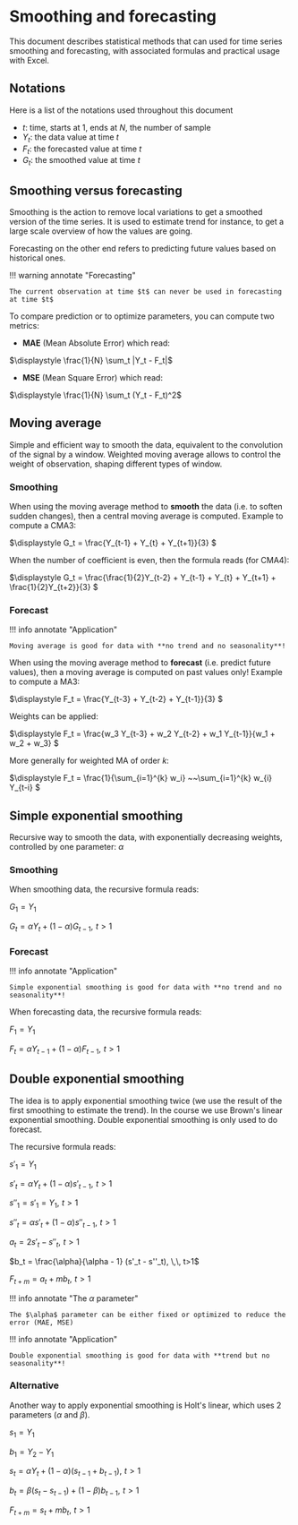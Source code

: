 # Smoothing and forecasting 

This document describes statistical methods that can used for time series smoothing and forecasting, with associated formulas and practical usage with Excel.

## Notations

Here is a list of the notations used throughout this document

 - $t$: time, starts at 1, ends at $N$, the number of sample
 - $Y_t$: the data value at time $t$ 
 - $F_t$: the forecasted value at time $t$ 
 - $G_t$: the smoothed value at time $t$ 

## Smoothing versus forecasting

Smoothing is the action to remove local variations to get a smoothed version of the time series. It is used to estimate trend for instance, to get a large scale overview of how the values are going.

Forecasting on the other end refers to predicting future values based on historical ones.

 
!!! warning annotate "Forecasting"

    The current observation at time $t$ can never be used in forecasting at time $t$

To compare prediction or to optimize parameters, you can compute two metrics:

 - **MAE** (Mean Absolute Error) which read:

$\displaystyle \frac{1}{N} \sum_t |Y_t - F_t|$

 - **MSE** (Mean Square Error) which read:

$\displaystyle \frac{1}{N} \sum_t (Y_t - F_t)^2$


## Moving average

Simple and efficient way to smooth the data, equivalent to the convolution of the signal by a window. Weighted moving average allows to control the weight of observation, shaping different types of window.

### Smoothing

When using the moving average method to **smooth** the data (i.e. to soften sudden changes), then a central moving average is computed.
Example to compute a CMA3:

$\displaystyle G_t = \frac{Y_{t-1} + Y_{t} + Y_{t+1}}{3} $

When the number of coefficient is even, then the formula reads (for CMA4):

$\displaystyle G_t = \frac{\frac{1}{2}Y_{t-2} + Y_{t-1} + Y_{t} + Y_{t+1} + \frac{1}{2}Y_{t+2}}{3} $


### Forecast

!!! info annotate "Application"

    Moving average is good for data with **no trend and no seasonality**!

When using the moving average method to **forecast** (i.e. predict future values), then a moving average is computed on past values only!
Example to compute a MA3:

$\displaystyle F_t = \frac{Y_{t-3} + Y_{t-2} + Y_{t-1}}{3} $

Weights can be applied:

$\displaystyle F_t = \frac{w_3 Y_{t-3} + w_2 Y_{t-2} + w_1 Y_{t-1}}{w_1 + w_2 + w_3} $

More generally for weighted MA of order $k$:

$\displaystyle F_t = \frac{1}{\sum_{i=1}^{k} w_i} ~~\sum_{i=1}^{k} w_{i} Y_{t-i}  $


## Simple exponential smoothing

Recursive way to smooth the data, with exponentially decreasing weights, controlled by one parameter: $\alpha$

### Smoothing

When smoothing data, the recursive formula reads:

$G_1 = Y_1$

$G_t = \alpha Y_t + (1-\alpha)G_{t-1}, \,\, t>1$

### Forecast

!!! info annotate "Application"

    Simple exponential smoothing is good for data with **no trend and no seasonality**!

When forecasting data, the recursive formula reads:

$F_1 = Y_1$

$F_t = \alpha Y_{t-1} + (1-\alpha)F_{t-1}, \,\, t>1$


## Double exponential smoothing

The idea is to apply exponential smoothing twice (we use the result of the first smoothing to estimate the trend). In the course we use Brown's linear exponential smoothing. Double exponential smoothing is only used to do forecast.

The recursive formula reads:

$s'_1 = Y_1$

$s'_t = \alpha Y_t + (1-\alpha)s'_{t-1}, \,\, t>1$

$s''_1 = s'_1 = Y_1, \,\, t>1$

$s''_t = \alpha s'_t + (1-\alpha)s''_{t-1}, \,\, t>1$

$a_t = 2s'_t - s''_t, \,\, t>1$

$b_t = \frac{\alpha}{\alpha - 1} (s'_t - s''_t), \,\, t>1$

$\displaystyle F_{t+m} = a_t + m b_t, \,\, t>1$
 
!!! info annotate "The $\alpha$ parameter"

    The $\alpha$ parameter can be either fixed or optimized to reduce the error (MAE, MSE)


!!! info annotate "Application"

    Double exponential smoothing is good for data with **trend but no seasonality**!


### Alternative 

Another way to apply exponential smoothing is Holt's linear, which uses 2 parameters ($\alpha$ and $\beta$).

$s_1 = Y_1$

$b_1 = Y_2 - Y_1$

$s_t =  \alpha Y_t + (1-\alpha)(s_{t-1} + b_{t-1}), \, \, t>1$

$b_t =  \beta (s_t - s_{t-1}) + (1-\beta)b_{t-1}, \,\, t>1$

$\displaystyle F_{t+m} = s_t + m b_t, \,\, t>1$ 
